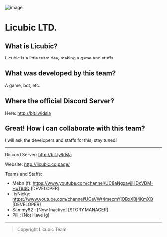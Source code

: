 ![image](https://user-images.githubusercontent.com/82641473/115114810-2d8f2f00-9f5f-11eb-8ee0-37782e5fbe19.png)


# Licubic LTD.


## What is Licubic?
Licubic is a little team dev, making a game and stuffs

## What was developed by this team?
A game, bot, etc.

## Where the official Discord Server?
Here: http://bit.ly/ldsla

## Great! How I can collaborate with this team?
I will ask the developers and staffs for this, stay tuned!

---

Discord Server: http://bit.ly/ldsla

Website: http://licubic.co.page/

Teams and Staffs:
- Mebn (f): https://www.youtube.com/channel/UC8aNgxavjjHDxVDM-HoT64Q [DEVELOPER]
- ItsNicky: https://www.youtube.com/channel/UCeVWt4mecmYjOBxXBj4KmXQ [DEVELOPER]
- Sammy82 : [Now Inactive]                                           [STORY MANAGER]
- Pill    : [Not Have ig]

---
> Copyright Licubic Team
